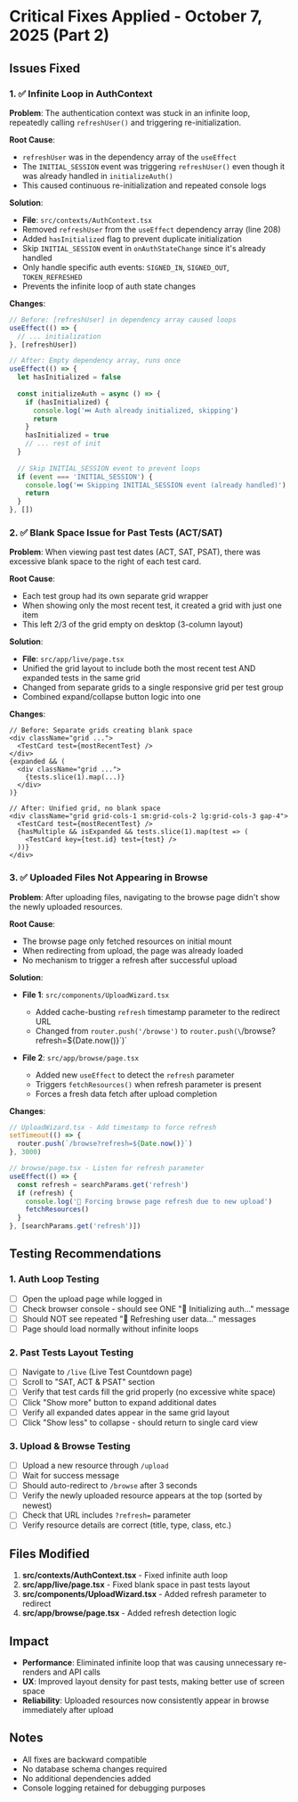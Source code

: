 # Critical Fixes Applied - October 7, 2025 (Part 2)

## Issues Fixed

### 1. ✅ Infinite Loop in AuthContext
**Problem**: The authentication context was stuck in an infinite loop, repeatedly calling `refreshUser()` and triggering re-initialization.

**Root Cause**: 
- `refreshUser` was in the dependency array of the `useEffect`
- The `INITIAL_SESSION` event was triggering `refreshUser()` even though it was already handled in `initializeAuth()`
- This caused continuous re-initialization and repeated console logs

**Solution**:
- **File**: `src/contexts/AuthContext.tsx`
- Removed `refreshUser` from the `useEffect` dependency array (line 208)
- Added `hasInitialized` flag to prevent duplicate initialization
- Skip `INITIAL_SESSION` event in `onAuthStateChange` since it's already handled
- Only handle specific auth events: `SIGNED_IN`, `SIGNED_OUT`, `TOKEN_REFRESHED`
- Prevents the infinite loop of auth state changes

**Changes**:
```typescript
// Before: [refreshUser] in dependency array caused loops
useEffect(() => {
  // ... initialization
}, [refreshUser])

// After: Empty dependency array, runs once
useEffect(() => {
  let hasInitialized = false
  
  const initializeAuth = async () => {
    if (hasInitialized) {
      console.log('⏭️ Auth already initialized, skipping')
      return
    }
    hasInitialized = true
    // ... rest of init
  }
  
  // Skip INITIAL_SESSION event to prevent loops
  if (event === 'INITIAL_SESSION') {
    console.log('⏭️ Skipping INITIAL_SESSION event (already handled)')
    return
  }
}, [])
```

### 2. ✅ Blank Space Issue for Past Tests (ACT/SAT)
**Problem**: When viewing past test dates (ACT, SAT, PSAT), there was excessive blank space to the right of each test card.

**Root Cause**: 
- Each test group had its own separate grid wrapper
- When showing only the most recent test, it created a grid with just one item
- This left 2/3 of the grid empty on desktop (3-column layout)

**Solution**:
- **File**: `src/app/live/page.tsx`
- Unified the grid layout to include both the most recent test AND expanded tests in the same grid
- Changed from separate grids to a single responsive grid per test group
- Combined expand/collapse button logic into one

**Changes**:
```tsx
// Before: Separate grids creating blank space
<div className="grid ...">
  <TestCard test={mostRecentTest} />
</div>
{expanded && (
  <div className="grid ...">
    {tests.slice(1).map(...)}
  </div>
)}

// After: Unified grid, no blank space
<div className="grid grid-cols-1 sm:grid-cols-2 lg:grid-cols-3 gap-4">
  <TestCard test={mostRecentTest} />
  {hasMultiple && isExpanded && tests.slice(1).map(test => (
    <TestCard key={test.id} test={test} />
  ))}
</div>
```

### 3. ✅ Uploaded Files Not Appearing in Browse
**Problem**: After uploading files, navigating to the browse page didn't show the newly uploaded resources.

**Root Cause**: 
- The browse page only fetched resources on initial mount
- When redirecting from upload, the page was already loaded
- No mechanism to trigger a refresh after successful upload

**Solution**:
- **File 1**: `src/components/UploadWizard.tsx`
  - Added cache-busting `refresh` timestamp parameter to the redirect URL
  - Changed from `router.push('/browse')` to `router.push(\`/browse?refresh=\${Date.now()}\`)`

- **File 2**: `src/app/browse/page.tsx`
  - Added new `useEffect` to detect the `refresh` parameter
  - Triggers `fetchResources()` when refresh parameter is present
  - Forces a fresh data fetch after upload completion

**Changes**:
```typescript
// UploadWizard.tsx - Add timestamp to force refresh
setTimeout(() => {
  router.push(`/browse?refresh=${Date.now()}`)
}, 3000)

// browse/page.tsx - Listen for refresh parameter
useEffect(() => {
  const refresh = searchParams.get('refresh')
  if (refresh) {
    console.log('🔄 Forcing browse page refresh due to new upload')
    fetchResources()
  }
}, [searchParams.get('refresh')])
```

## Testing Recommendations

### 1. Auth Loop Testing
- [ ] Open the upload page while logged in
- [ ] Check browser console - should see ONE "🚀 Initializing auth..." message
- [ ] Should NOT see repeated "🔄 Refreshing user data..." messages
- [ ] Page should load normally without infinite loops

### 2. Past Tests Layout Testing
- [ ] Navigate to `/live` (Live Test Countdown page)
- [ ] Scroll to "SAT, ACT & PSAT" section
- [ ] Verify that test cards fill the grid properly (no excessive white space)
- [ ] Click "Show more" button to expand additional dates
- [ ] Verify all expanded dates appear in the same grid layout
- [ ] Click "Show less" to collapse - should return to single card view

### 3. Upload & Browse Testing
- [ ] Upload a new resource through `/upload`
- [ ] Wait for success message
- [ ] Should auto-redirect to `/browse` after 3 seconds
- [ ] Verify the newly uploaded resource appears at the top (sorted by newest)
- [ ] Check that URL includes `?refresh=` parameter
- [ ] Verify resource details are correct (title, type, class, etc.)

## Files Modified

1. **src/contexts/AuthContext.tsx** - Fixed infinite auth loop
2. **src/app/live/page.tsx** - Fixed blank space in past tests layout  
3. **src/components/UploadWizard.tsx** - Added refresh parameter to redirect
4. **src/app/browse/page.tsx** - Added refresh detection logic

## Impact

- **Performance**: Eliminated infinite loop that was causing unnecessary re-renders and API calls
- **UX**: Improved layout density for past tests, making better use of screen space
- **Reliability**: Uploaded resources now consistently appear in browse immediately after upload

## Notes

- All fixes are backward compatible
- No database schema changes required
- No additional dependencies added
- Console logging retained for debugging purposes
